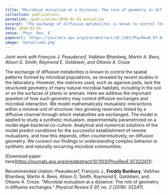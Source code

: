 ```yaml
---
title: "Microbial mutualism at a distance: The role of geometry in diffusive exchanges"
collection: publications
permalink: /publication/2018-01-01-mutualism
excerpt: 'The exchange of diffusive metabolites is known to control the spatial patterns formed by microbial populations, but most laboratory conditions do not replicate the complex geometry of natural habitats.  We mathematically model mutualistic interactions within a minimal unit of structure: two growing reservoirs linked by a diffusive channel through which metabolites are exchanged. Analytical and numerical solutions of the model, parametrized on a defined algal-bacterial mutualism, predict the necessary establishment conditions and how this depends, often counterintuitively, on diffusion geometry. We connect our findings to understanding complex behavior in synthetic and naturally occurring microbial communities'
date: 2018-01-01
venue: 'Phys. Rev. E'
paperurl: 'https://journals.aps.org/pre/abstract/10.1103/PhysRevE.97.022411'
image: 'mutualism1.png'
---
```

*Joint work with François J. Peaudecerf, Vaibhav Bhardwaj, Martin A. Bees, Alison G. Smith, Raymond E. Goldstein, and Ottavio A. Croze*

The exchange of diffusive metabolites is known to control the spatial patterns formed by microbial populations, as revealed by recent studies in the laboratory. However, the matrices used, such as agarose pads, lack the structured geometry of many natural microbial habitats, including in the soil or on the surfaces of plants or animals. Here we address the important question of how such geometry may control diffusive exchanges and microbial interaction. We model mathematically mutualistic interactions within a minimal unit of structure: two growing reservoirs linked by a diffusive channel through which metabolites are exchanged. The model is applied to study a synthetic mutualism, experimentally parametrized on a model algal-bacterial co-culture. Analytical and numerical solutions of the model predict conditions for the successful establishment of remote mutualisms, and how this depends, often counterintuitively, on diffusion geometry. We connect our findings to understanding complex behavior in synthetic and naturally occurring microbial communities.

[Download paper here]https://journals.aps.org/pre/abstract/10.1103/PhysRevE.97.022411).


Recommended citation: Peaudecerf, François J., __Freddy Bunbury__, Vaibhav Bhardwaj, Martin A. Bees, Alison G. Smith, Raymond E. Goldstein, and Ottavio A. Croze. "Microbial mutualism at a distance: The role of geometry in diffusive exchanges." <i>Physical Review E 97, no. 2 (2018): 022411</i>.
